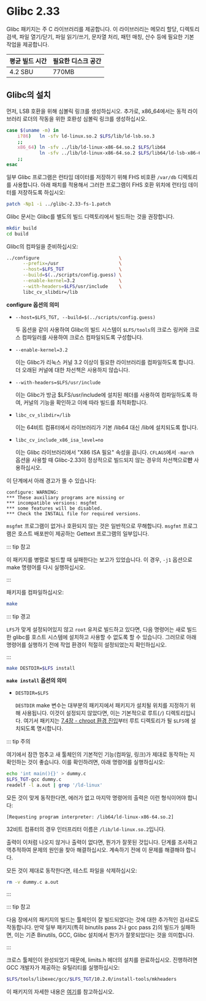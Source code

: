 # Glibc 2.33

Glibc 패키지는 주 C 라이브러리를 제공합니다. 이 라이브러리는 메모리 할당, 디렉토리 검색, 파일 열기/닫기, 파일 읽기/쓰기, 문자열 처리, 패턴 매칭, 산수 등에 필요한 기본 작업을 제공합니다.

| 평균 빌드 시간 | 필요한 디스크 공간 |
| --- | --- |
| 4.2 SBU | 770MB |

## Glibc의 설치

먼저, LSB 호환을 위해 심볼릭 링크를 생성하십시오. 추가로, x86_64에서는 동적 라이브러리 로더의 작동을 위한 호롼성 심볼릭 링크를 생성하십시오.

```sh
case $(uname -m) in
    i?86)   ln -sfv ld-linux.so.2 $LFS/lib/ld-lsb.so.3
    ;;
    x86_64) ln -sfv ../lib/ld-linux-x86-64.so.2 $LFS/lib64
            ln -sfv ../lib/ld-linux-x86-64.so.2 $LFS/lib64/ld-lsb-x86-64.so.3
    ;;
esac
```

일부 Glibc 프로그램은 런타임 데이터를 저장하기 위해 FHS 비호환 `/var/db` 디렉토리를 사용합니다. 아래 패치를 적용해서 그러한 프로그램이 FHS 호환 위치에 런타임 데이터를 저장하도록 하십시오:

```sh
patch -Np1 -i ../glibc-2.33-fs-1.patch
```

Glibc 문서는 Glibc를 별도의 빌드 디렉토리에서 빌드하는 것을 권장합니다.

```sh
mkdir build
cd build
```

Glibc의 컴파일을 준비하십시오:

```sh
../configure                             \
      --prefix=/usr                      \
      --host=$LFS_TGT                    \
      --build=$(../scripts/config.guess) \
      --enable-kernel=3.2                \
      --with-headers=$LFS/usr/include    \
      libc_cv_slibdir=/lib
```

**configure 옵션의 의미**

* `--host=$LFS_TGT, --build=$(../scripts/config.guess)`

  두 옵션을 같이 사용하여 Glibc의 빌드 시스템이 `$LFS/tools`의 크로스 링커와 크로스 컴파일러를 사용하여 크로스 컴파일되도록 구성합니다.
* `--enable-kernel=3.2`

  이는 Glibc가 리눅스 커널 3.2 이상이 필요한 라이브러리를 컴파일하도록 합니다. 더 오래된 커널에 대한 차선책은 사용하지 않습니다.
* `--with-headers=$LFS/usr/include`

  이는 Glibc가 방금 $LFS/usr/include에 설치된 헤더를 사용하여 컴파일하도록 하여, 커널의 기능을 확인하고 이에 따라 빌드를 최적화합니다.
* `libc_cv_slibdir=/lib`

  이는 64비트 컴퓨터에서 라이브러리가 기본 /lib64 대신 /lib에 설치되도록 합니다.
* `libc_cv_include_x86_isa_level=no`

  이는 Glibc 라이브러리에서 "X86 ISA 필요" 속성을 끕니다. `CFLAGS`에서 `-march` 옵션을 사용할 때 Glibc-2.33이 정상적으로 빌드되지 않는 경우의 차선책으로**만** 사용하십시오.

이 단계에서 아래 경고가 뜰 수 있습니다:

<pre><code>configure: WARNING:
*** These auxiliary programs are missing or
*** incompatible versions: msgfmt
*** some features will be disabled.
*** Check the INSTALL file for required versions.
</code></pre>

`msgfmt` 프로그램이 없거나 호환되지 않는 것은 일반적으로 무해합니다. `msgfmt` 프로그램은 호스트 배포판이 제공하는 Gettext 프로그램의 일부입니다.

::: tip 참고

이 패키지를 병렬로 빌드할 때 실패한다는 보고가 있었습니다. 이 경우, `-j1` 옵션으로 make 명령어를 다시 실행하십시오.

:::

패키지를 컴파일하십시오:

```sh
make
```

::: tip 경고

`LFS`가 맞게 설정되어있지 않고 `root` 유저로 빌드하고 있다면, 다음 명령어는 새로 빌드한 glibc를 호스트 시스템에 설치하고 사용할 수 없도록 할 수 있습니다. 그러므로 아래 명령어를 실행하기 전에 작업 환경이 적절히 설정되었는지 확인하십시오.

:::

```sh
make DESTDIR=$LFS install
```

**`make install` 옵션의 의미**

* `DESTDIR=$LFS`

  `DESTDIR` make 변수는 대부분의 패키지에서 패키지가 설치될 위치를 지정하기 위해 사용됩니다. 이것이 설정되지 않았다면, 이는 기본적으로 루트(`/`) 디렉토리입니다. 여기서 패키지는 [7.4장 - chroot 환경 진입](/7/4.html)부터 루트 디렉토리가 될 `$LFS`에 설치되도록 명시합니다.

::: tip 주의

여기에서 잠깐 멈추고 새 툴체인의 기본적인 기능(컴파일, 링크)가 제대로 동작하는 지 확인하는 것이 좋습니다. 이를 확인하려면, 아래 명령어를 실행하십시오:

```sh
echo 'int main(){}' > dummy.c
$LFS_TGT-gcc dummy.c
readelf -l a.out | grep '/ld-linux'
```

모든 것이 맞게 동작한다면, 에러가 없고 마지막 명령어의 출력은 이런 형식이어야 합니다:
<pre><code>[Requesting program interpreter: /lib64/ld-linux-x86-64.so.2]</code></pre>

32비트 컴퓨터의 경우 인터프리터 이름은 `/lib/ld-linux.so.2`입니다.

출력이 이처럼 나오지 않거나 출력이 없다면, 뭔가가 잘못된 것입니다. 단계를 조사하고 역추적하여 문제의 원인을 찾아 해결하십시오. 계속하기 전에 이 문제를 해결해야 합니다.

모든 것이 제대로 동작한다면, 테스트 파일을 삭제하십시오:

```sh
rm -v dummy.c a.out
```

:::

::: tip 참고

다음 장에서의 패키지의 빌드는 툴체인이 잘 빌드되었다는 것에 대한 추가적인 검사로도 작동합니다. 만약 일부 패키지(특히 binutils pass 2나 gcc pass 2)의 빌드가 실패하면, 이는 기존 Binutils, GCC, Glibc 설치에서 뭔가가 잘못되었다는 것을 의미합니다.

:::

크로스 툴체인이 완성되었기 때문에, limits.h 헤더의 설치를 완료하십시오. 진행하려면 GCC 개발자가 제공하는 유틸리티를 실행하십시오:

```sh
$LFS/tools/libexec/gcc/$LFS_TGT/10.2.0/install-tools/mkheaders
```

이 패키지의 자세한 내용은 [여기](/8/5.html)를 참고하십시오.